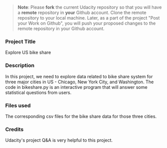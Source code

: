 >**Note**: Please **fork** the current Udacity repository so that you will have a **remote** repository in **your** Github account. Clone the remote repository to your local machine. Later, as a part of the project "Post your Work on Github", you will push your proposed changes to the remote repository in your Github account.

### Project Title
Explore US bike share

### Description
In this project, we need to explore data related to bike share system for three major cities
in US - Chicago, New York City, and Washington. The code in bikeshare.py is an interactive program
that will answer some statistical questions from users.

### Files used
The corresponding csv files for the bike share data for those three cities.

### Credits
Udacity's project Q&A is very helpful to this project.
